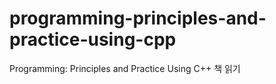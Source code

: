 # programming-principles-and-practice-using-cpp
Programming: Principles and Practice Using C++ 책 읽기

